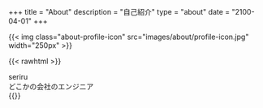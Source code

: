 +++
title = "About"
description = "自己紹介"
type = "about"
date = "2100-04-01"
+++

{{< img class="about-profile-icon" src="images/about/profile-icon.jpg" width="250px" >}}

{{< rawhtml >}}
<div class="about-my-profile">
  <div class="bio__name">seriru</span>
  <div class="bio__desc">どこかの会社のエンジニア</span>
  <div class="bio__social">

  </div>
</div>
{{</ rawhtml >}}